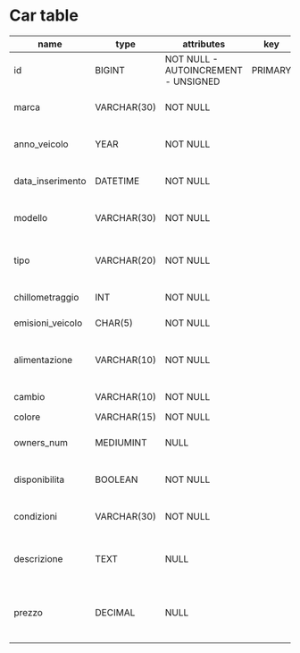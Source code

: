 # Car table

| name             | type        | attributes                          | key     | notes                                                                                        |
| ---------------- | ----------- | ----------------------------------- | ------- | -------------------------------------------------------------------------------------------- |
| id               | BIGINT      | NOT NULL - AUTOINCREMENT - UNSIGNED | PRIMARY | identifucativo di ogni veicolo nel sistema                                                   |
| marca            | VARCHAR(30) | NOT NULL                            |         | marca del veicolo (es. skoda, toyota, BMW, ecc...)                                           |
| anno_veicolo     | YEAR        | NOT NULL                            |         | anno di uscitra del modello di veiolo (es. )                                                 |
| data_inserimento | DATETIME    | NOT NULL                            |         | data e ora di quando il veicolo e stato inserito nel sistema                                 |
| modello          | VARCHAR(30) | NOT NULL                            |         | modello del vicolo(es. corolla, fabia, x6, ecc... )                                          |
| tipo             | VARCHAR(20) | NOT NULL                            |         | tipo di veicolo (es. suv, coupe, musclecar, hypercar, ecc...)                                |
| chillometraggio  | INT         | NOT NULL                            |         | chillometri percorsi dal veicolo                                                             |
| emisioni_veicolo | CHAR(5)     | NOT NULL                            |         | (es. euro6,5,4,3,2,1,ecc...)                                                                 |
| alimentazione    | VARCHAR(10) | NOT NULL                            |         | tipo di alimentazione del veicolo(es. benzina, disel, gpl, elettrico, hybrid)                |
| cambio           | VARCHAR(10) | NOT NULL                            |         | (es. manuale, automatico, hybrid)                                                            |
| colore           | VARCHAR(15) | NOT NULL                            |         | colore del veicolo                                                                           |
| owners_num       | MEDIUMINT   | NULL                                |         | numeri di proprietari che ha avuto il veicolo fino oggi                                      |
| disponibilita    | BOOLEAN     | NOT NULL                            |         | se il veicolo e disponibile ("SI" o "NO")                                                    |
| condizioni       | VARCHAR(30) | NOT NULL                            |         | stato atuale del veicolo se e in buone condizioni o meno                                     |
| descrizione      | TEXT        | NULL                                |         | descrizione opzionale del venditore per fare specoìificazioni al delveicolo                  |
| prezzo           | DECIMAL     | NULL                                |         | prezzo del veicolo in vendita(null preche qualcuno puo rigalare il suo veicolo se lo deside) |
